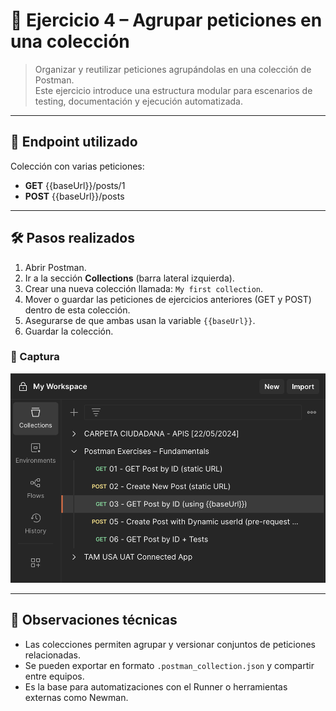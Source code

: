 # 🔵 Ejercicio 4 – Agrupar peticiones en una colección

> Organizar y reutilizar peticiones agrupándolas en una colección de Postman.  
> Este ejercicio introduce una estructura modular para escenarios de testing, documentación y ejecución automatizada.

---

## 🧩 Endpoint utilizado

Colección con varias peticiones:  
- **GET** {{baseUrl}}/posts/1  
- **POST** {{baseUrl}}/posts

---

## 🛠 Pasos realizados

1. Abrir Postman.
2. Ir a la sección **Collections** (barra lateral izquierda).
3. Crear una nueva colección llamada: `My first collection`.
4. Mover o guardar las peticiones de ejercicios anteriores (GET y POST) dentro de esta colección.
5. Asegurarse de que ambas usan la variable `{{baseUrl}}`.
6. Guardar la colección.

### 📸 Captura

![Colección creada en Postman](../screenshots/04_collections.png)

---

## 🧠 Observaciones técnicas
- Las colecciones permiten agrupar y versionar conjuntos de peticiones relacionadas.
- Se pueden exportar en formato `.postman_collection.json` y compartir entre equipos.
- Es la base para automatizaciones con el Runner o herramientas externas como Newman.
